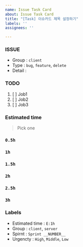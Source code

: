 ```yaml
---
name: Issue Task Card
about: Issue Task Card
title: "[Task] 이슈카드 제목 설정하기"
labels: ''
assignees: ''

---
```


### ISSUE
- Group : `client`
- Type : `bug`, `feature`, `delete`
- Detail : 

### TODO
1. [ ] Job1
2. [ ] Job2
3. [ ] Job3

### Estimated time
> Pick one
### `0.5h`
### `1h`
### `1.5h`
### `2h`
### `2.5h`
### `3h`

### Labels
- Estimated time : `E:1h`
- Group : `client`, `server`
- Spirnt : `Sprint __NUMBER__`
- Urgencty : `High`, `Middle`, `Low`

